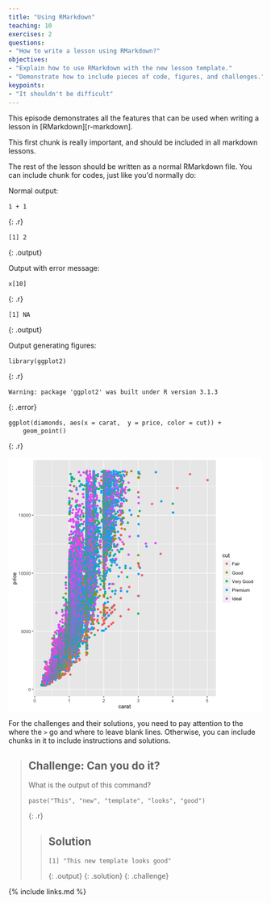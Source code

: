```yaml
---
title: "Using RMarkdown"
teaching: 10
exercises: 2
questions:
- "How to write a lesson using RMarkdown?"
objectives:
- "Explain how to use RMarkdown with the new lesson template."
- "Demonstrate how to include pieces of code, figures, and challenges."
keypoints:
- "It shouldn't be difficult"
---
```

This episode demonstrates all the features that can be used when writing a
lesson in [RMarkdown][r-markdown].

This first chunk is really important, and should be included in all markdown lessons.



The rest of the lesson should be written as a normal RMarkdown file. You can
include chunk for codes, just like you'd normally do:

Normal output:


~~~
1 + 1
~~~
{: .r}



~~~
[1] 2
~~~
{: .output}

Output with error message:


~~~
x[10]
~~~
{: .r}



~~~
[1] NA
~~~
{: .output}

Output generating figures:


~~~
library(ggplot2)
~~~
{: .r}



~~~
Warning: package 'ggplot2' was built under R version 3.1.3
~~~
{: .error}



~~~
ggplot(diamonds, aes(x = carat,  y = price, color = cut)) +
    geom_point()
~~~
{: .r}

<img src="../fig/rmd-plot-example-1.png" title="plot of chunk plot-example" alt="plot of chunk plot-example" style="display: block; margin: auto;" />

For the challenges and their solutions, you need to pay attention to the where
the `>` go and where to leave blank lines. Otherwise, you can include chunks in
it to include instructions and solutions.

> ## Challenge: Can you do it?
>
> What is the output of this command?
>
> 
> ~~~
> paste("This", "new", "template", "looks", "good")
> ~~~
> {: .r}
>
> > ## Solution
> >
> > 
> > ~~~
> > [1] "This new template looks good"
> > ~~~
> > {: .output}
> {: .solution}
{: .challenge}

{% include links.md %}
